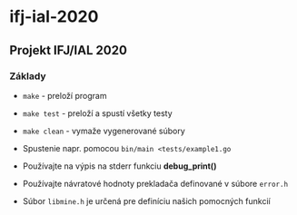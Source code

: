 # ifj-ial-2020

## Projekt IFJ/IAL 2020

### Základy

- `make` - preloží program
- `make test` - preloží a spustí všetky testy
- `make clean` - vymaže vygenerované súbory

- Spustenie napr. pomocou `bin/main <tests/example1.go`
- Používajte na výpis na stderr funkciu **debug_print()**
- Používajte návratové hodnoty prekladača definované v súbore `error.h` 
- Súbor `libmine.h` je určená pre definíciu našich pomocných funkcií
